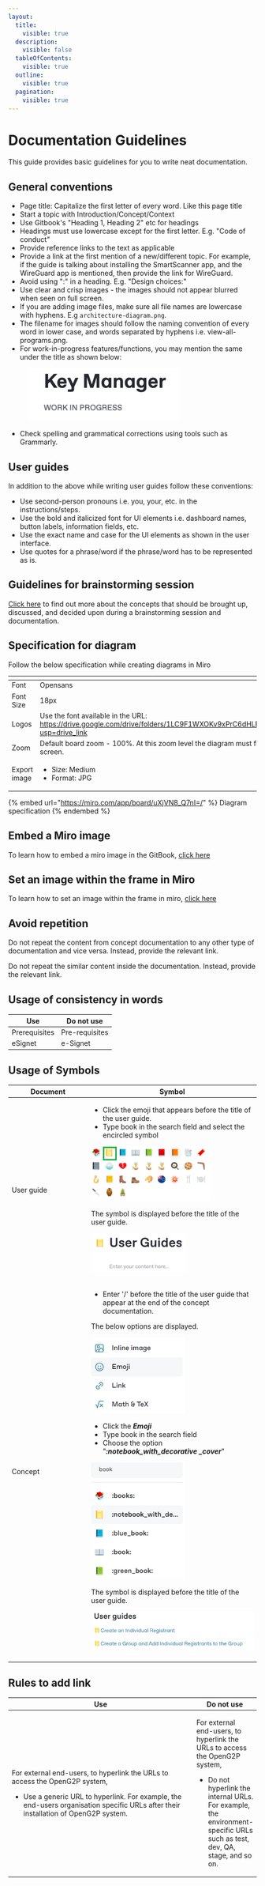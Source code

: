 ```yaml
---
layout:
  title:
    visible: true
  description:
    visible: false
  tableOfContents:
    visible: true
  outline:
    visible: true
  pagination:
    visible: true
---
```


# Documentation Guidelines

This guide provides basic guidelines for you to write neat documentation.

## General conventions

* Page title: Capitalize the first letter of every word. Like this page title
* Start a topic with Introduction/Concept/Context
* Use Gitbook's "Heading 1, Heading 2" etc for headings
* Headings must use lowercase except for the first letter. E.g. "Code of conduct"
* Provide reference links to the text as applicable
* Provide a link at the first mention of a new/different topic. For example, if the guide is talking about installing the SmartScanner app, and the WireGuard app is mentioned, then provide the link for WireGuard.
* Avoid using ":" in a heading.  E.g. "Design choices:"&#x20;
* Use clear and crisp images - the images should not appear blurred when seen on full screen.
* If you are adding image files, make sure all file names are lowercase with hyphens. E.g `architecture-diagram.png`.
* The filename for images should follow the naming convention of every word in lower case, and words separated by hyphens i.e. view-all-programs.png.
* For work-in-progress features/functions, you may mention the same under the title as shown below:

<div align="left">

<figure><img src="../../../.gitbook/assets/work-in-progress.png" alt="" width="309"><figcaption></figcaption></figure>

</div>

* Check spelling and grammatical corrections using tools such as Grammarly.

## User guides

In addition to the above while writing user guides follow these conventions:

* Use second-person pronouns i.e. you, your, etc. in the instructions/steps.
* Use the bold and italicized font for UI elements i.e. dashboard names, button labels, information fields, etc.
* Use the exact name and case for the UI elements as shown in the user interface.
* Use quotes for a phrase/word if the phrase/word has to be represented as is.

## Guidelines for brainstorming session

[Click here](https://docs.google.com/document/d/1REDNjnYmXb-FD7iG9uuwFKDjraquMey9qwTw19TY2gI/edit#heading=h.6aopj63ftioi) to find out more about the concepts that should be brought up, discussed, and decided upon during a brainstorming session and documentation.

## Specification for diagram

Follow the below specification while creating diagrams in Miro

<table><thead><tr><th width="116.5"></th><th></th></tr></thead><tbody><tr><td>Font </td><td>Opensans</td></tr><tr><td>Font Size</td><td>18px</td></tr><tr><td>Logos</td><td>Use the font available in the URL: <a href="https://drive.google.com/drive/folders/1LC9F1WXOKv9xPrC6dHLBFuUG5GOaiPvo?usp=drive_link">https://drive.google.com/drive/folders/1LC9F1WXOKv9xPrC6dHLBFuUG5GOaiPvo?usp=drive_link</a></td></tr><tr><td>Zoom</td><td>Default board zoom - 100%.  At this zoom level the diagram must fit in a normal screen.</td></tr><tr><td>Export image</td><td><ul><li>Size: Medium </li><li>Format: JPG</li></ul></td></tr></tbody></table>



{% embed url="https://miro.com/app/board/uXjVN8_Q7nI=/" %}
Diagram specification
{% endembed %}

## Embed a Miro image

To learn how to embed a miro image in the GitBook, [click here](embed-a-miro-diagram.md)

## Set an image within the frame in Miro

To learn how to set an image within the frame in miro, [click here](set-an-image-for-a-start-view.md)

## Avoid repetition

Do not repeat the content from concept documentation to any other type of documentation and vice versa. Instead, provide the relevant link.

Do not repeat the similar content inside the documentation.  Instead, provide the relevant link.

## Usage of consistency in words

| Use           | Do not use     |
| ------------- | -------------- |
| Prerequisites | Pre-requisites |
| eSignet       | e-Signet       |

## Usage of Symbols

<table><thead><tr><th width="147">Document</th><th>Symbol</th></tr></thead><tbody><tr><td>User guide</td><td><ul><li>Click the emoji that appears before the title of the user guide.</li><li>Type book in the search field and select the encircled symbol </li></ul><p><img src="../../../.gitbook/assets/emoji-symbol-user-guide.png" alt="" data-size="original"></p><p>The symbol is displayed before the title of the user guide.</p><p><img src="../../../.gitbook/assets/user-guide-symbol.png" alt="" data-size="original"></p></td></tr><tr><td>Concept </td><td><ul><li>Enter '/' before the title of the user guide that appear at the end of the concept documentation. </li></ul><p>The below options are displayed.</p><p><img src="../../../.gitbook/assets/options-emoji.png" alt=""></p><ul><li>Click the <em><strong>Emoji</strong></em></li><li>Type book in the search field</li><li>Choose the option "<em><strong>:notebook_with_decorative _cover</strong></em>"</li></ul><p><img src="../../../.gitbook/assets/userguide-symbol.png" alt="" data-size="original"></p><p></p><p>The symbol is displayed before the title of the user guide.</p><p></p><p><img src="../../../.gitbook/assets/concept-user-guide-image.png" alt="" data-size="original"></p></td></tr></tbody></table>

## Rules to add link

<table><thead><tr><th width="390">Use</th><th>Do not use</th></tr></thead><tbody><tr><td><p>For external end-users, to hyperlink the URLs to access the OpenG2P system, </p><ul><li>Use a generic URL to hyperlink. For example, the end-users organisation specific URLs after their installation of OpenG2P system.</li></ul></td><td><p>For external end-users, to hyperlink the URLs to access the OpenG2P system, </p><ul><li>Do not hyperlink the internal URLs. For example, the environment-specific URLs such as test, dev, QA, stage, and so on.</li></ul></td></tr></tbody></table>

